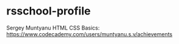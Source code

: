 # rsschool-profile
Sergey Muntyanu
HTML CSS Basics: https://www.codecademy.com/users/muntyanu.s.v/achievements
